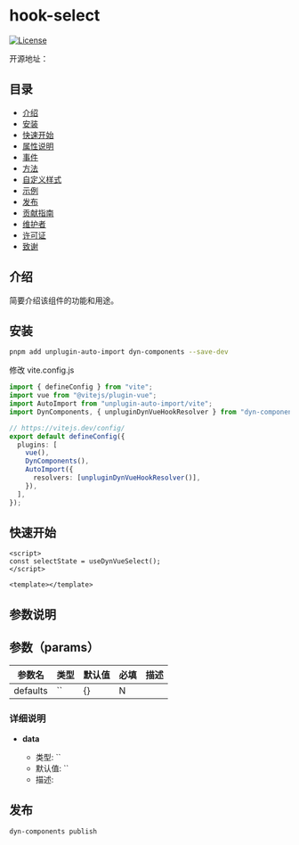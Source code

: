 # hook-select

[![License](https://img.shields.io/badge/license-MIT-blue.svg)](LICENSE)

开源地址：

## 目录

- [介绍](#介绍)
- [安装](#安装)
- [快速开始](#快速开始)
- [属性说明](#属性说明)
- [事件](#事件)
- [方法](#方法)
- [自定义样式](#自定义样式)
- [示例](#示例)
- [发布](#发布)
- [贡献指南](#贡献指南)
- [维护者](#维护者)
- [许可证](#许可证)
- [致谢](#致谢)

## 介绍

简要介绍该组件的功能和用途。

## 安装

```bash
pnpm add unplugin-auto-import dyn-components --save-dev
```

修改 vite.config.js

```ts
import { defineConfig } from "vite";
import vue from "@vitejs/plugin-vue";
import AutoImport from "unplugin-auto-import/vite";
import DynComponents, { unpluginDynVueHookResolver } from "dyn-components";

// https://vitejs.dev/config/
export default defineConfig({
  plugins: [
    vue(),
    DynComponents(),
    AutoImport({
      resolvers: [unpluginDynVueHookResolver()],
    }),
  ],
});
```

## 快速开始

```vue
<script>
const selectState = useDynVueSelect();
</script>

<template></template>
```

## 参数说明

## 参数（params）

| 参数名   | 类型 | 默认值 | 必填 | 描述 |
| -------- | ---- | ------ | ---- | ---- |
| defaults | ``   | {}     | N    |      |

### 详细说明

- **data**

  - 类型: ``
  - 默认值: ``
  - 描述:

## 发布

```bash
dyn-components publish
```
